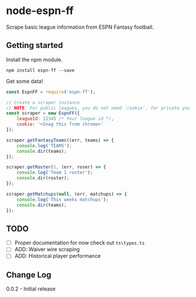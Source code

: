 # node-espn-ff

Scrape basic league information from ESPN Fantasy football.

## Getting started

Install the npm module.
```
npm install espn-ff --save
```

Get some data!
```javascript
const EspnFF = require('espn-ff');

// Create a scraper instance
// NOTE: For public leagues, you do not need `cookie`, for private you will
const scraper = new EspnFF({
    leagueId: 12345 /* Your league id */,
    cookie: '<Snag this from chrome>'
});

scraper.getFantasyTeams((err, teams) => {
    console.log('TEAMS');
    console.dir(teams);
});

scraper.getRoster(1, (err, roser) => {
    console.log('Team 1 roster');
    console.dir(roster);
});

scraper.getMatchups(null, (err, matchups) => {
    console.log('This weeks matchups');
    console.dir(teams);
});
```

## TODO

- [ ] Proper documentation for now check out `ts\types.ts`
- [ ] ADD: Waiver wire scraping
- [ ] ADD: Historical player performance

## Change Log
0.0.2 - Initial release